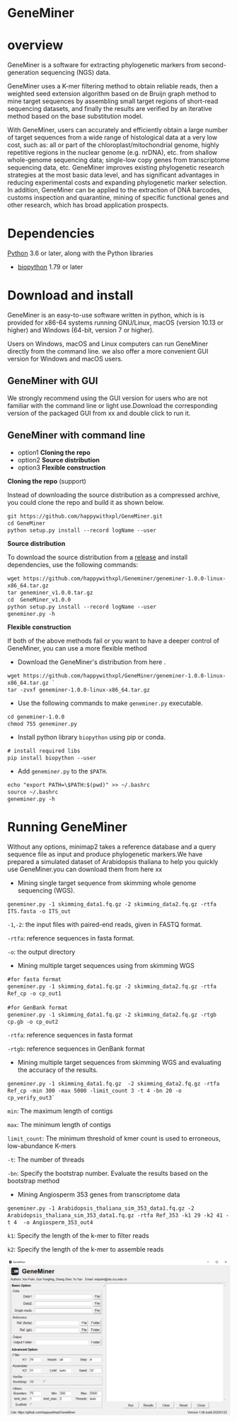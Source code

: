 # GeneMiner
# overview

GeneMiner is a software for extracting phylogenetic markers from second-generation sequencing (NGS) data.

GeneMiner uses a K-mer filtering method to obtain reliable reads, then a weighted seed extension algorithm based on de Bruijn graph method to mine target sequences by assembling small target regions of short-read sequencing datasets, and finally the results are verified by an iterative method based on the base substitution model.

With GeneMiner, users can accurately and efficiently obtain a large number of target sequences from a wide range of histological data at a very low cost, such as: all or part of the chloroplast/mitochondrial genome, highly repetitive regions in the nuclear genome (e.g. nrDNA), etc. from shallow whole-genome sequencing data; single-low copy genes from transcriptome sequencing data, etc. GeneMiner improves existing phylogenetic research strategies at the most basic data level, and has significant advantages in reducing experimental costs and expanding phylogenetic marker selection. In addition, GeneMiner can be applied to the extraction of DNA barcodes, customs inspection and quarantine, mining of specific functional genes and other research, which has broad application prospects.



# Dependencies

[Python](https://www.python.org/downloads/) 3.6 or later, along with the Python libraries

- [biopython](http://biopython.org/wiki/Main_Page) 1.79 or later



# Download and install

GeneMiner is an easy-to-use software written in python, which is is provided for x86-64 systems running GNU/Linux, macOS (version 10.13 or higher) and Windows (64-bit, version 7 or higher).

Users on Windows, macOS and Linux computers can run GeneMiner directly from the command line. we also offer a more convenient GUI version for Windows and macOS users.

## **GeneMiner with GUI**

We strongly recommend using the GUI version for users who are not familiar with the command line or light use.Download the corresponding version of the packaged GUI from xx and double click to run it.

## GeneMiner with command line

- option1  **Cloning the repo**
- option2  **Source distribution** 
- option3  **Flexible construction**

**Cloning the repo**  (support)

Instead of downloading the source distribution as a compressed archive, you could clone the repo and build it as shown below.

```shell
git https://github.com/happywithxpl/GeneMiner.git
cd GeneMiner
python setup.py install --record logName --user
```



**Source distribution** 

To download the source distribution from a [release](https://github.com/bpp/bpp/releases) and  install dependencies, use the following commands:

```shell
wget https://github.com/happywithxpl/Geneminer/geneminer-1.0.0-linux-x86_64.tar.gz
tar geneminer_v1.0.0.tar.gz
cd  GeneMiner_v1.0.0
python setup.py install --record logName --user
geneminer.py -h
```



**Flexible construction**

If both of the above methods fail or you want to have a deeper control of GeneMiner, you can use a more flexible method

- Download the GeneMiner's distribution from here .

```shell
wget https://github.com/happywithxpl/GeneMiner/geneminer-1.0.0-linux-x86_64.tar.gz `
tar -zvxf geneminer-1.0.0-linux-x86_64.tar.gz
```

- Use the following commands to make `geneminer.py`  executable.

```shell
cd geneminer-1.0.0
chmod 755 geneminer.py
```

- Install python library `biopython` using pip or conda.

```shell
# install required libs
pip install biopython --user
```

- Add `geneminer.py` to the `$PATH`.    

```shell
echo "export PATH=\$PATH:$(pwd)" >> ~/.bashrc
source ~/.bashrc
geneminer.py -h
```



# Running GeneMiner

Without any options, minimap2 takes a reference database and a query sequence file as input and produce phylogenetic markers.We have prepared a simulated dataset of Arabidopsis thaliana to help you quickly use GeneMiner.you can download them from here xx



- Mining single target sequence from skimming whole genome sequencing (WGS).

```shell
geneminer.py -1 skimming_data1.fq.gz -2 skimming_data2.fq.gz -rtfa ITS.fasta -o ITS_out
```

`-1`,`-2`:  the input files with paired-end reads, given in FASTQ format.

`-rtfa`:  reference sequences in fasta format. 

`-o`:        the output directory




- Mining multiple target sequences  using from skimming WGS

```shell
#for fasta format
geneminer.py -1 skimming_data1.fq.gz -2 skimming_data2.fq.gz -rtfa Ref_cp -o cp_out1 

#for GenBank format
geneminer.py -1 skimming_data1.fq.gz -2 skimming_data2.fq.gz -rtgb cp.gb -o cp_out2 

```

`-rtfa`:  reference sequences in fasta format

`-rtgb`:   reference sequences in GenBank format



- Mining multiple target sequences from skimming WGS and evaluating the accuracy of the results.

```shell
geneminer.py -1 skimming_data1.fq.gz  -2 skimming_data2.fq.gz -rtfa Ref_cp -min 300 -max 5000 -limit_count 3 -t 4 -bn 20 -o cp_verify_out3`
```

`min`: The maximum length of contigs

`max`: The minimum length of contigs 

`limit_count`: The minimum threshold of kmer count is used to erroneous, low-abundance K-mers

`-t`:   The number of threads

`-bn`:   Specify the bootstrap number. Evaluate the results based on the bootstrap method



- Mining Angiosperm 353 genes from  transcriptome data

```shell
geneminer.py -1 Arabidopsis_thaliana_sim_353_data1.fq.gz -2 Arabidopsis_thaliana_sim_353_data1.fq.gz -rtfa Ref_353 -k1 29 -k2 41 -t 4  -o Angiosperm_353_out4
```

`k1`:  Specify the length of the k-mer to filter reads

`k2`:  Specify the length of the k-mer to assemble reads

![图片](https://github.com/happywithxpl/GeneMiner-Test/blob/main/GeneMiner_GUI.png)
